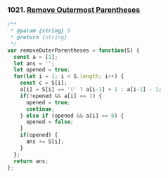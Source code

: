### 1021. [Remove Outermost Parentheses](https://leetcode.com/problems/remove-outermost-parentheses/)
```javascript
/**
 * @param {string} S
 * @return {string}
 */
var removeOuterParentheses = function(S) {
  const a = [1];
  let ans = '';
  let opened = true;
  for(let i = 1; i < S.length; i++) {
    const c = S[i];
    a[i] = S[i] == '(' ? a[i-1] + 1 : a[i-1] - 1;
    if(!opened && a[i] == 1) {
      opened = true;
      continue;
    } else if (opened && a[i] == 0) {
      opened = false;
    }
    if(opened) {
      ans += S[i];
    }
  };
  return ans;
};
```
